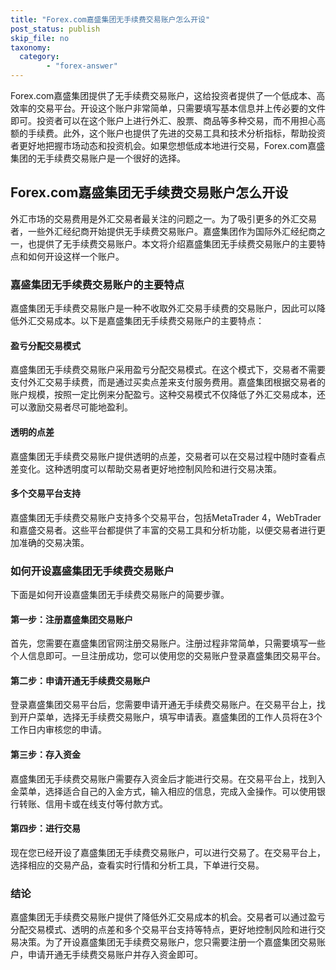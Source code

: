 ```yaml
---
title: "Forex.com嘉盛集团无手续费交易账户怎么开设"
post_status: publish
skip_file: no
taxonomy:
  category:
        - "forex-answer"
---
```


Forex.com嘉盛集团提供了无手续费交易账户，这给投资者提供了一个低成本、高效率的交易平台。开设这个账户非常简单，只需要填写基本信息并上传必要的文件即可。投资者可以在这个账户上进行外汇、股票、商品等多种交易，而不用担心高额的手续费。此外，这个账户也提供了先进的交易工具和技术分析指标，帮助投资者更好地把握市场动态和投资机会。如果您想低成本地进行交易，Forex.com嘉盛集团的无手续费交易账户是一个很好的选择。

## Forex.com嘉盛集团无手续费交易账户怎么开设

外汇市场的交易费用是外汇交易者最关注的问题之一。为了吸引更多的外汇交易者，一些外汇经纪商开始提供无手续费交易账户。嘉盛集团作为国际外汇经纪商之一，也提供了无手续费交易账户。本文将介绍嘉盛集团无手续费交易账户的主要特点和如何开设这样一个账户。

### 嘉盛集团无手续费交易账户的主要特点

嘉盛集团无手续费交易账户是一种不收取外汇交易手续费的交易账户，因此可以降低外汇交易成本。以下是嘉盛集团无手续费交易账户的主要特点：

#### 盈亏分配交易模式

嘉盛集团无手续费交易账户采用盈亏分配交易模式。在这个模式下，交易者不需要支付外汇交易手续费，而是通过买卖点差来支付服务费用。嘉盛集团根据交易者的账户规模，按照一定比例来分配盈亏。这种交易模式不仅降低了外汇交易成本，还可以激励交易者尽可能地盈利。

#### 透明的点差

嘉盛集团无手续费交易账户提供透明的点差，交易者可以在交易过程中随时查看点差变化。这种透明度可以帮助交易者更好地控制风险和进行交易决策。

#### 多个交易平台支持

嘉盛集团无手续费交易账户支持多个交易平台，包括MetaTrader 4，WebTrader和嘉盛交易者。这些平台都提供了丰富的交易工具和分析功能，以便交易者进行更加准确的交易决策。

### 如何开设嘉盛集团无手续费交易账户

下面是如何开设嘉盛集团无手续费交易账户的简要步骤。

#### 第一步：注册嘉盛集团交易账户

首先，您需要在嘉盛集团官网注册交易账户。注册过程非常简单，只需要填写一些个人信息即可。一旦注册成功，您可以使用您的交易账户登录嘉盛集团交易平台。

#### 第二步：申请开通无手续费交易账户

登录嘉盛集团交易平台后，您需要申请开通无手续费交易账户。在交易平台上，找到开户菜单，选择无手续费交易账户，填写申请表。嘉盛集团的工作人员将在3个工作日内审核您的申请。

#### 第三步：存入资金

嘉盛集团无手续费交易账户需要存入资金后才能进行交易。在交易平台上，找到入金菜单，选择适合自己的入金方式，输入相应的信息，完成入金操作。可以使用银行转账、信用卡或在线支付等付款方式。

#### 第四步：进行交易

现在您已经开设了嘉盛集团无手续费交易账户，可以进行交易了。在交易平台上，选择相应的交易产品，查看实时行情和分析工具，下单进行交易。

### 结论

嘉盛集团无手续费交易账户提供了降低外汇交易成本的机会。交易者可以通过盈亏分配交易模式、透明的点差和多个交易平台支持等特点，更好地控制风险和进行交易决策。为了开设嘉盛集团无手续费交易账户，您只需要注册一个嘉盛集团交易账户，申请开通无手续费交易账户并存入资金即可。